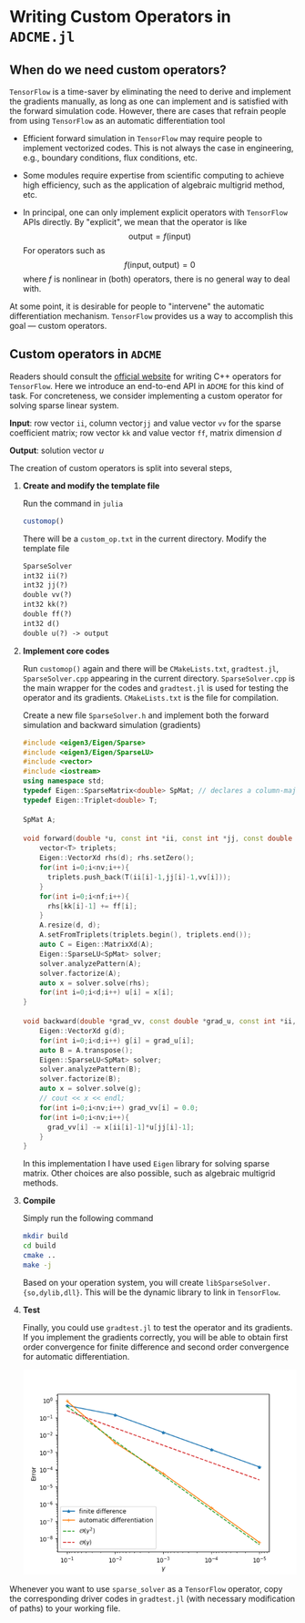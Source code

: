 # Writing Custom Operators in `ADCME.jl`

## When do we need custom operators?

`TensorFlow` is a time-saver by eliminating the need to derive and implement the gradients manually, as long as one can implement and is satisfied with the forward simulation code. However, there are cases that refrain people from using `TensorFlow` as an automatic differentiation tool

* Efficient forward simulation in `TensorFlow` may require people to implement vectorized codes. This is not always the case in engineering, e.g., boundary conditions, flux conditions, etc. 

* Some modules require expertise from scientific computing to achieve high efficiency, such as the application of algebraic multigrid method, etc. 

* In principal, one can only implement explicit operators with `TensorFlow` APIs directly. By "explicit", we mean that the operator is like 
  $$
  \mathrm{output} = f(\mathrm{input})
  $$
  For operators such as 
  $$
  f(\mathrm{input},\mathrm{output}) = 0
  $$
  where $f$ is nonlinear in (both) operators, there is no general way to deal with. 

At some point, it is desirable for people to "intervene" the automatic differentiation mechanism. `TensorFlow` provides us a way to accomplish this goal — custom operators. 

## Custom operators in `ADCME`

Readers should consult the [official website](https://tensorflow.google.cn/guide/extend/op) for writing C++ operators for `TensorFlow`. Here we introduce an end-to-end API in `ADCME` for this kind of task. For concreteness, we consider implementing a custom operator for solving sparse linear system.

**Input**: row vector `ii`, column vector`jj` and value vector `vv` for the sparse coefficient matrix; row vector `kk` and value vector `ff`, matrix dimension $d$

**Output**: solution vector $u$

The creation of custom operators is split into several steps,

1. **Create and modify the template file**

   Run the command in `julia` 

   ```julia
   customop()
   ```

   There will be a `custom_op.txt` in the current directory. Modify the template file 

   ```txt
   SparseSolver
   int32 ii(?)
   int32 jj(?)
   double vv(?)
   int32 kk(?)
   double ff(?)
   int32 d()
   double u(?) -> output
   ```

2. **Implement core codes**

   Run `customop()` again and there will be `CMakeLists.txt`, `gradtest.jl`, `SparseSolver.cpp` appearing in the current directory. `SparseSolver.cpp` is the main wrapper for the codes and `gradtest.jl` is used for testing the operator and its gradients. `CMakeLists.txt` is the file for compilation. 

   Create a new file `SparseSolver.h` and implement both the forward simulation and backward simulation (gradients)

   ```cpp
   #include <eigen3/Eigen/Sparse>
   #include <eigen3/Eigen/SparseLU>
   #include <vector>
   #include <iostream>
   using namespace std;
   typedef Eigen::SparseMatrix<double> SpMat; // declares a column-major sparse matrix type of double
   typedef Eigen::Triplet<double> T;
   
   SpMat A;
   
   void forward(double *u, const int *ii, const int *jj, const double *vv, int nv, const int *kk, const double *ff,int nf,  int d){
       vector<T> triplets;
       Eigen::VectorXd rhs(d); rhs.setZero();
       for(int i=0;i<nv;i++){
         triplets.push_back(T(ii[i]-1,jj[i]-1,vv[i]));
       }
       for(int i=0;i<nf;i++){
         rhs[kk[i]-1] += ff[i];
       }
       A.resize(d, d);
       A.setFromTriplets(triplets.begin(), triplets.end());
       auto C = Eigen::MatrixXd(A);
       Eigen::SparseLU<SpMat> solver;
       solver.analyzePattern(A);
       solver.factorize(A);
       auto x = solver.solve(rhs);
       for(int i=0;i<d;i++) u[i] = x[i];
   }
   
   void backward(double *grad_vv, const double *grad_u, const int *ii, const int *jj, const double *u, int nv, int d){
       Eigen::VectorXd g(d);
       for(int i=0;i<d;i++) g[i] = grad_u[i];
       auto B = A.transpose();
       Eigen::SparseLU<SpMat> solver;
       solver.analyzePattern(B);
       solver.factorize(B);
       auto x = solver.solve(g);
       // cout << x << endl;
       for(int i=0;i<nv;i++) grad_vv[i] = 0.0;
       for(int i=0;i<nv;i++){
         grad_vv[i] -= x[ii[i]-1]*u[jj[i]-1];
       }
   }
   ```

   

   In this implementation I have used `Eigen` library for solving sparse matrix. Other choices are also possible, such as algebraic multigrid methods. 

3. **Compile**

   Simply run the following command

   ```bash
   mkdir build
   cd build
   cmake ..
   make -j
   ```

   Based on your operation system, you will create `libSparseSolver.{so,dylib,dll}`. This will be the dynamic library to link in `TensorFlow`. 

4. **Test**

   Finally, you could use `gradtest.jl` to test the operator and its gradients. If you implement the gradients correctly, you will be able to obtain first order convergence for finite difference and second order convergence for automatic differentiation.

   ![custom_op](custom_op.png)

Whenever you want to use `sparse_solver` as a `TensorFlow` operator, copy the corresponding driver codes in `gradtest.jl` (with necessary modification of paths) to your working file. 